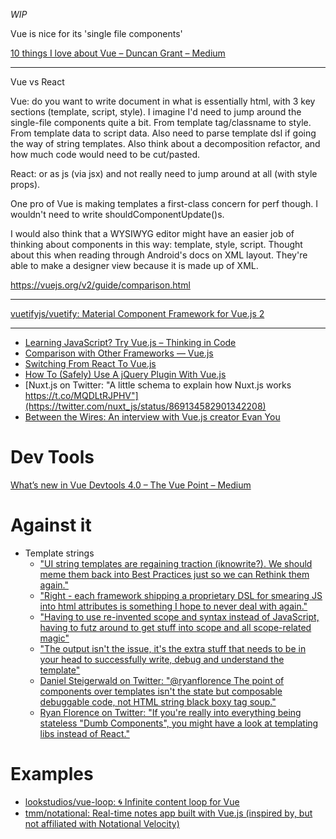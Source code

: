 _WIP_

Vue is nice for its 'single file components'

[10 things I love about Vue – Duncan Grant – Medium](https://medium.com/@dalaidunc/10-things-i-love-about-vue-505886ddaff2)

---

Vue vs React

Vue: do you want to write document in what is essentially html, with 3 key sections (template, script, style). I imagine I'd need to jump around the single-file components quite a bit. From template tag/classname to style. From template data to script data. Also need to parse template dsl if going the way of string templates. Also think about a decomposition refactor, and how much code would need to be cut/pasted.

React: or as js (via jsx) and not really need to jump around at all (with style props).

One pro of Vue is making templates a first-class concern for perf though. I wouldn't need to write shouldComponentUpdate()s.

I would also think that a WYSIWYG editor might have an easier job of thinking about components in this way: template, style, script. Thought about this when reading through Android's docs on XML layout. They're able to make a designer view because it is made up of XML.

https://vuejs.org/v2/guide/comparison.html<Paste>

---

[vuetifyjs/vuetify: Material Component Framework for Vue\.js 2](https://github.com/vuetifyjs/vuetify)

---




- [Learning JavaScript? Try Vue.js – Thinking in Code](https://blog.madewithenvy.com/learning-javascript-try-vue-js-ad27c7b6687f)
- [Comparison with Other Frameworks — Vue.js](https://vuejs.org/v2/guide/comparison.html#React)
- [Switching From React To Vue.js](http://vuejsdevelopers.com/2017/05/28/switch-from-react-to-vue-js/)
- [How To (Safely) Use A jQuery Plugin With Vue.js](http://vuejsdevelopers.com/2017/05/20/vue-js-safely-jquery-plugin/)
- [Nuxt.js on Twitter: "A little schema to explain how Nuxt.js works https://t.co/MQDLtRJPHV"](https://twitter.com/nuxt_js/status/869134582901342208)
- [Between the Wires: An interview with Vue.js creator Evan You](https://medium.freecodecamp.com/between-the-wires-an-interview-with-vue-js-creator-evan-you-e383cbf57cc4)

# Dev Tools
[What’s new in Vue Devtools 4\.0 – The Vue Point – Medium](https://medium.com/the-vue-point/whats-new-in-vue-devtools-4-0-9361e75e05d0)

# Against it
- Template strings
  - ["UI string templates are regaining traction (iknowrite?). We should meme them back into Best Practices just so we can Rethink them again."](https://twitter.com/jordwalke/status/869312543562452993)
  - ["Right - each framework shipping a proprietary DSL for smearing JS into html attributes is something I hope to never deal with again."](https://twitter.com/AdamRackis/status/869389964605362180)
  - ["Having to use re-invented scope and syntax instead of JavaScript, having to futz around to get stuff into scope and all scope-related magic"](https://twitter.com/jbscript/status/869397829407526912)
  - ["The output isn't the issue, it's the extra stuff that needs to be in your head to successfully write, debug and understand the template"](https://twitter.com/jbscript/status/869405002711785472)
  - [Daniel Steigerwald on Twitter: "@ryanflorence The point of components over templates isn't the state but composable debuggable code, not HTML string black boxy tag soup."](https://twitter.com/steida/status/746464098527944705)
  - [Ryan Florence on Twitter: "If you're really into everything being stateless "Dumb Components", you might have a look at templating libs instead of React."](https://twitter.com/ryanflorence/status/746399922723819520)

# Examples
- [lookstudios/vue-loop: 🌀 Infinite content loop for Vue](https://github.com/lookstudios/vue-loop)
- [tmm/notational: Real-time notes app built with Vue.js (inspired by, but not affiliated with Notational Velocity)](https://github.com/tmm/notational)

